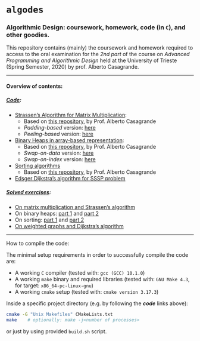 # `algodes`

### Algorithmic Design: coursework, homework, code (in `C`), and other goodies.

This repository contains (mainly) the coursework and homework required to access to the oral examination for the *2nd part* of the course on *Advanced Programming and Algorithmic Design* held at the University of Trieste (Spring Semester, 2020) by prof. Alberto Casagrande.  

---

#### Overview of contents:

##### [Code](https://github.com/emaballarin/algodes/tree/master/code):

-   [Strassen’s Algorithm for Matrix Multiplication](https://github.com/emaballarin/algodes/tree/master/code/strassen):
    -   Based on [this repository](https://github.com/albertocasagrande/AD_strassen_template), by Prof. Alberto Casagrande
    -   *Padding-based* version: [here](https://github.com/emaballarin/algodes/tree/master/code/strassen/strassen_with_padding)
    -   *Peeling-based* version: [here](https://github.com/emaballarin/algodes/tree/master/code/strassen/strassen_with_peeling)
-   [Binary Heaps in array-based representation](https://github.com/emaballarin/algodes/tree/master/code/binheaps):
    -   Based on [this repository](https://github.com/albertocasagrande/AD_bin_heaps), by Prof. Alberto Casagrande
    -   *Swap-on-data* version: [here](https://github.com/emaballarin/algodes/tree/master/code/binheaps/binheaps_swapping)
    -   *Swap-on-index* version: [here](https://github.com/emaballarin/algodes/tree/master/code/binheaps/binheaps_swapless)
-   [Sorting algorithms](https://github.com/emaballarin/algodes/tree/master/code/sorting)
    -   Based on [this repository](https://github.com/albertocasagrande/AD_sorting), by Prof. Alberto Casagrande
-   [Edsger Dijkstra’s algorithm for SSSP problem](https://github.com/emaballarin/algodes/tree/master/code/dijkstra)

##### [Solved exercises](https://github.com/emaballarin/algodes/tree/master/sheets):

-   [On matrix multiplication and Strassen’s algorithm](https://github.com/emaballarin/algodes/blob/master/sheets/02_matmul_01/solutions.pdf)
-   On binary heaps: [part 1](https://github.com/emaballarin/algodes/blob/master/sheets/04_heaps_01/solutions.pdf) and [part 2](https://github.com/emaballarin/algodes/blob/master/sheets/04_heaps_02/solutions.pdf)
-   On sorting: [part 1](https://github.com/emaballarin/algodes/blob/master/sheets/05_sorting_01/solutions.pdf) and [part 2](https://github.com/emaballarin/algodes/blob/master/sheets/05_sorting_02/solutions.pdf)
-   [On weighted graphs and Dijkstra’s algorithm](https://github.com/emaballarin/algodes/blob/master/sheets/06_dijkstra_01/solutions.pdf)

---

How to compile the code:

The minimal setup requirements in order to successfully compile the code are:

-   A working `C` compiler (tested with: `gcc (GCC) 10.1.0`)
-   A working `make` binary and required libraries (tested with: `GNU Make 4.3`, for target: `x86_64-pc-linux-gnu`)
-   A working `cmake` setup (tested with: `cmake version 3.17.3`)

Inside a specific project directory (e.g. by following the ***code*** links above):

```bash
cmake -G "Unix Makefiles" CMakeLists.txt
make	# optionally: make -j<number of processes>
```

or just by using provided `build.sh` script.